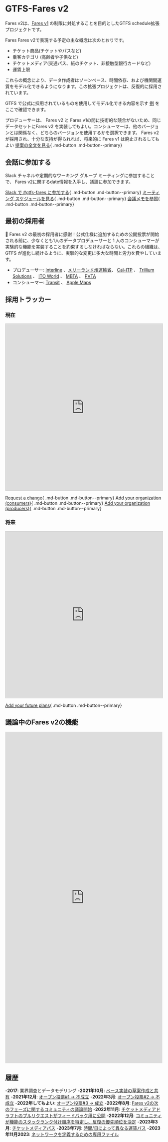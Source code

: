 # GTFS-Fares v2 

Fares v2は、[Fares v1](../../../documentation/schedule/examples/fares-v1/) の制限に対処することを目的としたGTFS schedule拡張プロジェクトです。

Fares Fares v2で表現する予定の主な概念は次のとおりです。

- チケット商品(チケットやパスなど)
- 乗客カテゴリ (高齢者や子供など)
- チケットメディア(交通パス、紙のチケット、非接触型銀行カードなど)
- 運賃上限

これらの概念により、データ作成者はゾーンベース、時間依存、および機関間運賃をモデル化できるようになります。この拡張プロジェクトは、反復的に採用されています。 

GTFS で公式に採用されているものを使用してモデル化できる内容を示す [例](../../../documentation/schedule/examples/fares-v2) をここで確認できます。

プロデューサーは、 Fares v2 と Fares v1の間に技術的な競合がないため、同じデータセットにFares v2 を実装してもよい。コンシューマーは、他のバージョンとは関係なく、どちらのバージョンを使用するかを選択できます。 Fares v2が採用され、十分な支持が得られれば、将来的に Fares v1 は廃止されるしてもよい [提案の全文を見る](https://share.mobilitydata.org/gtfs-fares-v2){ .md-button .md-button--primary}

## 会話に参加する
Slack チャネルや定期的なワーキング グループ ミーティングに参加することで、 Fares v2に関するdate情報を入手し、議論に参加できます。

[Slack で #gtfs-fares に参加する](https://share.mobilitydata.org/slack){ .md-button .md-button--primary} [ミーティング スケジュールを見る](https://www.eventbrite.ca/e/specifications-discussions-gtfs-fares-v2-monthly-meetings-tickets-522966225057){ .md-button .md-button--primary} [会議メモを参照](https://docs.google.com/document/d/1d3g5bMXupdElCKrdv6rhFNN11mrQgEk-ibA7wdqVLTU/edit){ .md-button .md-button--primary}

## 最初の採用者

🎉 Fares v2 の最初の採用者に感謝！公式仕様に追加するための公開投票が開始される前に、少なくとも1人のデータプロデューサーと 1 人のコンシューマーが実験的な機能を実装することを約束するしなければならない。これらの組織は、GTFS が進化し続けるように、実験的な変更に多大な時間と労力を費やしています。

- プロデューサー: <a href="https://www.interline.io/" target="_blank">Interline</a> 、<a href="https://www.mta.maryland.gov/developer-resources" target="_blank">メリーランド州運輸省</a>、 <a href="https://dot.ca.gov/cal-itp/cal-itp-gtfs" target="_blank">Cal-ITP</a> 、 <a href="https://trilliumtransit.com/" target="_blank">Trillium Solutions</a> 、 <a href="https://www.itoworld.com/" target="_blank">ITO World</a> 、 <a href="https://www.mbta.com/" target="_blank">MBTA</a> 、 <a href="http://www.pvta.com/" target="_blank">PVTA</a> 
- コンシューマー: <a href="https://transitapp.com/" target="_blank">Transit</a> 、 <a href="https://www.apple.com/">Apple Maps</a> 

## 採用トラッカー
### 現在

<iframe class="airtable-embed" src="https://airtable.com/embed/shrZzYzPYao7iExlW?backgroundColor=red&viewControls=on" frameborder="0" onmousewheel="" width="100%" height="533" style="background: transparent; border: 1px solid #ccc;"></iframe>

[Request a change](https://airtable.com/shr8aT0K9bpncmy0V){ .md-button .md-button--primary} [Add your organization (consumers)](https://airtable.com/shr5B6Pl1r9KH9qMX){ .md-button .md-button--primary} [Add your organization (producers)](https://airtable.com/shrn0Afa3TPNkOAEh){ .md-button .md-button--primary}

### 将来
<iframe class="airtable-embed" src="https://airtable.com/embed/shrUrgZTO1noUF66R?backgroundColor=red&viewControls=on" frameborder="0" onmousewheel="" width="100%" height="533" style="background: transparent; border: 1px solid #ccc;"></iframe>

[Add your future plans](https://airtable.com/shrvnI40zuFXmDsQI){ .md-button .md-button--primary}

## 議論中のFares v2の機能

<iframe src="https://portal.productboard.com/rhk8dbtic1iqakfznucry448" frameborder="0" width="100%", style="min-height:1060px;"></iframe>

## 履歴

-**2017**: 業界調査とデータモデリング
-**2021年10月**: <a href="https://github.com/google/transit/pull/286#issue-1026848880" target="_blank">ベース実装の草案作成と共有</a>
-**2021年12月**: <a href="https://github.com/google/transit/pull/286#issuecomment-990258396" target="_blank">オープン投票#1 → 不成立</a>
-**2022年3月**: <a href="https://github.com/google/transit/pull/286#issuecomment-1080716109" target="_blank">オープン投票#2 → 不成立</a>
-**2022年してもよい**: <a href="https://github.com/google/transit/pull/286#issuecomment-1121392932" target="_blank">オープン投票#3 → 成立</a>
-**2022年8月**: <a href="https://github.com/google/transit/issues/341" target="_blank">Fares v2の次のフェーズに関するコミュニティの議論開始</a>
-**2022年11月**: <a href="https://github.com/google/transit/pull/355" target="_blank">チケットメディアドラフトのプルリクエストがフィードバック用に公開</a>
-**2022年12月**: <a href="https://github.com/google/transit/issues/341#issuecomment-1339947915" target="_blank">コミュニティが機能のスタックランク付け順序を特定し、反復の優先順位を決定</a>
-**2023年3月**: <a href="https://github.com/google/transit/pull/355#issuecomment-1468326858" target="_blank">チケットメディアパス</a>
-**2023年7月**: <a href="https://github.com/google/transit/pull/357#issuecomment-1653561813" target="_blank">時間/日によって異なる運賃パス</a>
-**2023年11月2023**: <a href="https://github.com/google/transit/pull/405#issuecomment-1830665141" target="_blank">ネットワークを定義するための専用ファイル</a>
